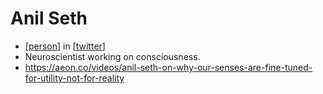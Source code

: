 # Anil Seth
- [[person]] in [[twitter]]
- Neuroscientist working on consciousness.
- https://aeon.co/videos/anil-seth-on-why-our-senses-are-fine-tuned-for-utility-not-for-reality

[//begin]: # "Autogenerated link references for markdown compatibility"
[person]: person.md "Person"
[twitter]: twitter.md "Twitter"
[//end]: # "Autogenerated link references"